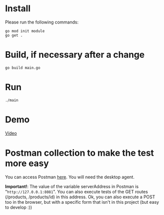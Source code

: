 # Install

Please run the following commands:

```
go mod init module
go get .
```


# Build, if necessary after a change

```
go build main.go
```


# Run
```
./main
```


# Demo
[Vídeo](https://youtu.be/QVEsWWBr-l0)


# Postman collection to make the test more easy

You can access Postman [here](http://postman.com). You will need the desktop agent.

**Important!**: The value of the variable serverAddress in Postman is "`http://127.0.0.1:8081`". You can also execute tests of the GET routes (/products, /products/id) in this address. Ok, you can also execute a POST too in the browser, but with a specific form that isn't in this project (but easy to develop :)) 